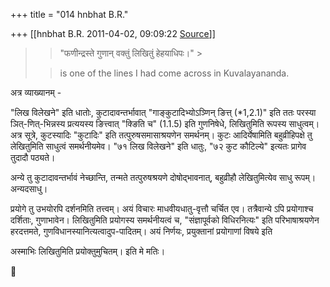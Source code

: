 +++
title = "014 hnbhat B.R."

+++
[[hnbhat B.R.	2011-04-02, 09:09:22 [Source](https://groups.google.com/g/samskrita/c/Fo2z2hYBUt8)]]





> 
> > "फणीन्द्रस्ते गुणान् वक्तुं लिखितुं हेहयाधिपः।" >
> 
> > 
> >   
> > 
> > 
> > is one of the lines I had come across in Kuvalayananda.
> > 
> > 
> >   
> > 

  

अत्र व्याख्यानम् -

  
"लिख विलेखने" इति धातोः, कुटादावन्तर्भावात् "गाङ्कुटादिभ्योऽञ्णिन् ङित्त् (\*1,2.1)" इति ततः परस्या ञित्-णित्-भिन्नस्य प्रत्ययस्य ङित्त्वात्  "क्ङिति च" (1.1.5) इति गुणनिषेधे, लिखितुमिति रूपस्य साधुत्वम्। अत्र सूत्रे, कुटस्यादिः "कुटादिः" इति तत्पुरुषसमासाश्रयणेन समर्थनम्। कुटः आदिर्येषामिति बहुव्रीहिपक्षे तु लेखितुमिति साधुत्वं समर्थनीयमेव। "७१ लिख विलेखने" इति धातुः, "७२ कुट कौटिल्ये" इत्यतः प्रागेव तुदादौ पठ्यते।

  

अन्ये तु कुटादावन्तर्भावं नेच्छान्ति, तन्मते तत्पुरुषश्रयणे दोषोद्भावनात्, बहुव्रीहौ लेखितुमित्येव साधु रूपम्। अन्यदसाधु।

  

प्रयोगे तु उभयोरपि दर्शनमिति तत्त्वम्। अयं विचारः माधवीयधातु-वृत्तौ चर्चित एव। तत्रैवान्ये ऽपि प्रयोगाश्च दर्शिताः, गुणाभावेन। लिखितुमिति प्रयोगस्य समर्थनीयत्वं च, "संज्ञापूर्वको विधिरनित्यः" इति परिभाषाश्रयणेन हरदत्तमते, गुणविधानस्यानित्यत्वादुप-पादितम्। अयं निर्णयः, प्रयुक्तानां प्रयोगाणां विषये इति

अस्माभिः लिखितुमिति प्रयोक्तुमुचितम्। इति मे मतिः।



